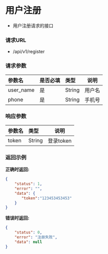 # 用户注册

- 用户注册请求的接口

### 请求URL

- /api/v1/register

### 请求参数

|参数名|是否必填|类型|说明|
|:----    |:---|:----- |-----   |
|user_name |是  |String |用户名   |
|phone |是  |String |手机号|



### 响应参数

|参数名|类型|说明|
|:----  |:----- |-----   |
|token  |String | 登录token   |


### 返回示例
**正确时返回:**

```json
{
	"status": 1,
	"error": "",
	"data": {
	   "token":"123453453453"
	}
}
```

**错误时返回:**


```json
{
	"status": 0,
	"error": "注册失败",
	"data": null
}
```
